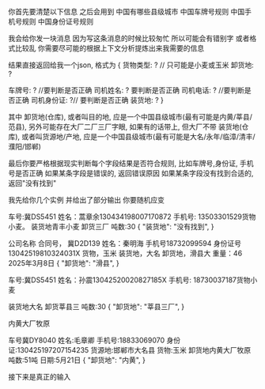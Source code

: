 你首先要清楚以下信息 之后会用到
中国有哪些县级城市 
中国车牌号规则
中国手机号规则
中国身份证号规则

我会给你发一块消息 因为写这条消息的时候比较匆忙 所以可能会有错别字 或者格式比较乱 你需要尽可能的根据上下文分析提炼出来我需要的信息 

结果直接返回给我一个json, 格式为
{
货物类型: ? // 只可能是小麦或玉米
卸货地: ?

车牌号: ?  //要判断是否正确
司机姓名: ?  要判断是否正确
司机电话: ? //要判断是否正确
司机身份证: ?// 要判断是否正确
装货地: ?
}

其中
卸货地(仓库), 或者叫目的地, 应是一个中国县级城市(最有可能是内黄/莘县/范县), 另外可能存在大厂二厂三厂字眼, 如果有的话带上, 但大厂不带
装货地(仓库), 或者叫货源地/产地, 应是一个中国县级城市(最有可能是大名/永年/临漳/清丰/濮阳/邯郸)


最后你要严格根据现实判断每个字段结果是否符合规则, 比如车牌号,身份证, 手机号是否正确
如果某条字段是错误的, 返回错误原因
如果某条字段没有找到合适的, 返回"没有找到"


我先给你几个实例 并给出了部分输出 你要随机应变

车号:冀DS5451
姓名：蒿章余130434198007170872
手机号: 13503301529货物小麦。
装货地青丰小麦
卸货三厂
吨数:30
{
"装货地": "没有找到",
}

公司名称
合同号，
冀D2D139
姓名：秦明海
手机号18732099594
身份证号13042519810324031X
货物，玉米
装货地，大名
卸货地，滑县大
重量：46
2025年3月8日
{
"卸货地": "滑县",
}


车号:冀DS5451
姓名：孙震13042520020827185X
手机号: 18730037187货物小麦

装货地大名
卸货莘县三
吨数:30
{
"卸货地": "莘县三厂",
}

内黄大厂牧原

车号冀DY8040
姓名:毛章卿
手机号:18833069070
身份证:130425197207154235
货源地:邯郸市大名县
货物:玉米
卸货地内黄大厂牧原
吨数:51吨
日期:5月21日
{
"卸货地": "内黄",
}

接下来是真正的输入
